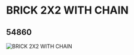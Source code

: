 # BRICK 2X2 WITH CHAIN
## 54860
![BRICK 2X2 WITH CHAIN](https://lc-www-live-s.legocdn.com/media/bricks/5/2/4289257.jpg)